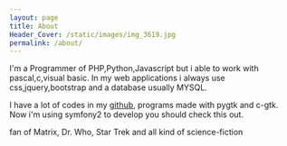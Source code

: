 ```yaml
---
layout: page
title: About
Header_Cover: /static/images/img_3619.jpg
permalink: /about/
---
```


I'm a Programmer of PHP,Python,Javascript but i able to work with pascal,c,visual basic.
In my web applications i always use css,jquery,bootstrap and a database usually MYSQL.

I have a lot of codes in my [github](https://github.com/uelei), programs made with pygtk and c-gtk. Now i'm using symfony2 to develop you should check this out.

fan of Matrix, Dr. Who, Star Trek and all kind of science-fiction
